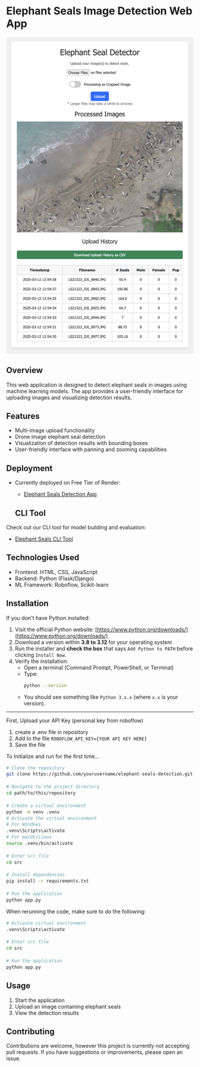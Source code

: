 # Elephant Seals Image Detection Web App

<p align="center">
    <img src="./images/app.png" alt="Elephant Seals Detection App">
</p>

## Overview

This web application is designed to detect elephant seals in images using machine learning models. The app provides a user-friendly interface for uploading images and visualizing detection results.

## Features

- Multi-image upload functionality
- Drone image elephant seal detection
- Visualization of detection results with bounding boxes
- User-friendly interface with panning and zooming capabilities

## Deployment

- Currently deployed on Free Tier of Render:
  - [Elephant Seals Detection App](https://elephant-seals-detection.onrender.com)

  ## CLI Tool

Check out our CLI tool for model building and evaluation:
- [Elephant Seals CLI Tool](https://github.com/brandonhjkim/elephant-seals-CLI)

## Technologies Used

- Frontend: HTML, CSS, JavaScript
- Backend: Python (Flask/Django)
- ML Framework: Roboflow, Scikit-learn

## Installation

If you don't have Python installed:

1. Visit the official Python website: [https://www.python.org/downloads/](https://www.python.org/downloads/)
2. Download a version within **3.8 to 3.12** for your operating system 
3. Run the installer and **check the box** that says `Add Python to PATH` before clicking `Install Now`.
4. Verify the installation:
   - Open a terminal (Command Prompt, PowerShell, or Terminal)
   - Type:
     ```sh
     python --version
     ```
   - You should see something like `Python 3.x.x` (where `x.x` is your version).

---

First, Upload your API Key (personal key from roboflow)
1. create a .env file in repository
2. Add to the file `ROBOFLOW_API_KEY={YOUR API KEY HERE}`
3. Save the file

To Initialize and run for the first time... 

```bash
# Clone the repository
git clone https://github.com/yourusername/elephant-seals-detection.git

# Navigate to the project directory
cd path/to/this/repository

# Create a virtual environment
python -m venv .venv
# Activate the virtual environment
# For Windows
.venv\Scripts\activate
# For macOS/Linux
source .venv/bin/activate

# Enter src file
cd src

# Install dependencies
pip install -r requirements.txt

# Run the application
python app.py
```

When rerunning the code, make sure to do the following:

```bash
# Activate virtual environment 
.venv\Scripts\activate

# Enter src file
cd src

# Run the application
python app.py
```

## Usage

1. Start the application
2. Upload an image containing elephant seals
3. View the detection results

## Contributing

Contributions are welcome, however this project is currently not accepting pull requests. If you have suggestions or improvements, please open an issue.
